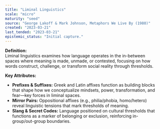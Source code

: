 ```yaml
---
title: "Liminal Linguistics"
scale: "micro"
maturity: "seed"
source: "George Lakoff & Mark Johnson, Metaphors We Live By (1980)"
created: "2023-03-21"
last_tended: "2023-03-21"
epistemic_status: "Initial capture."
---
```

**Definition:**  
Liminal linguistics examines how language operates in the in-between spaces where meaning is made, unmade, or contested, focusing on how words construct, challenge, or transform social reality through thresholds.

**Key Attributes:**  
- **Prefixes & Suffixes:** Greek and Latin affixes function as building blocks that shape how we conceptualize mindsets, power, transformation, and fear—key forces in liminal spaces.  
- **Mirror Pairs:** Oppositional affixes (e.g., philia/phobia, homo/hetero) reveal linguistic tensions that mark thresholds of meaning.  
- **Slang & Secret Codes:** Language positioned on cultural thresholds that functions as a marker of belonging or exclusion, reinforcing in-group/out-group boundaries.
